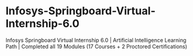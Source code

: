 # Infosys-Springboard-Virtual-Internship-6.0
Infosys Springboard Virtual Internship 6.0 | Artificial Intelligence Learning Path | Completed all 19 Modules (17 Courses + 2 Proctored Certifications)
